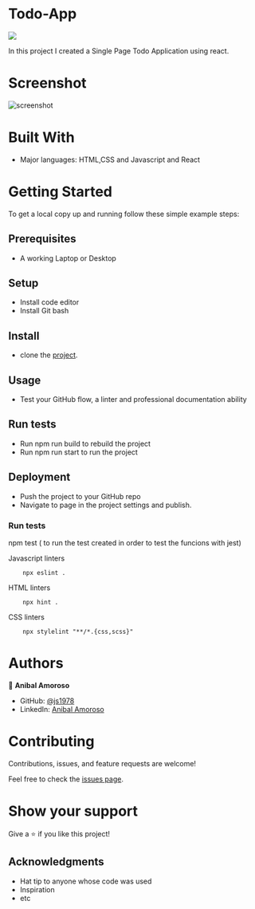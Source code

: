# Todo-App
![](https://img.shields.io/badge/Microverse-blueviolet)


In this project I created a Single Page Todo Application using react.




# Screenshot
![screenshot](/img/31.png)





# Built With

- Major languages: HTML,CSS and Javascript and React



# Getting Started

To get a local copy up and running follow these simple example steps:

## Prerequisites 
- A working Laptop or Desktop
## Setup
- Install code editor
- Install Git bash

## Install
- clone the [project](https://github.com/sj1978/math-magicians.git).
## Usage
- Test your GitHub flow, a linter and professional documentation ability
## Run tests
- Run npm run build to rebuild the project
- Run npm run start to run the project
## Deployment
- Push the project to your GitHub repo
- Navigate to page in the project settings and publish.


### Run tests
npm  test  ( to run the test created in order to test the funcions with jest) 

Javascript linters

```
    npx eslint .
```

HTML linters

```
    npx hint .

```

CSS linters

```
    npx stylelint "**/*.{css,scss}"
```


# Authors



👤 **Anibal Amoroso**
- GitHub: [@js1978](https://github.com/sj1978)
- LinkedIn: [Anibal Amoroso](https://www.linkedin.com/in/anibal-amoroso-a5330921b/)


# Contributing

Contributions, issues, and feature requests are welcome!

Feel free to check the [issues page](https://github.com/mutinhiri/Group-Capstone-/issues).

# Show your support

Give a :star: if you like this project!


## Acknowledgments

- Hat tip to anyone whose code was used
- Inspiration
- etc